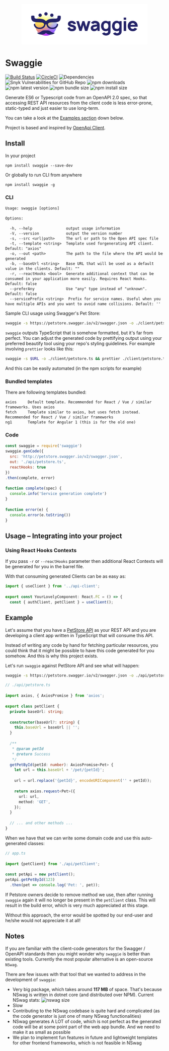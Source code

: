 <div style="text-align: center; margin: 0px auto 30px; max-width: 600px">
  <img src="./swaggie.svg" alt="Swaggie logo">
</div>

# Swaggie

[![Build Status](https://travis-ci.org/yhnavein/swaggie.svg?branch=master)](https://travis-ci.org/yhnavein/swaggie)
[![CircleCI](https://circleci.com/gh/yhnavein/swaggie.svg?style=svg)](https://circleci.com/gh/yhnavein/swaggie)
![Dependencies](https://img.shields.io/david/yhnavein/swaggie.svg)
![Snyk Vulnerabilities for GitHub Repo](https://img.shields.io/snyk/vulnerabilities/github/yhnavein/swaggie.svg)
![npm downloads](https://img.shields.io/npm/dw/swaggie.svg)
![npm latest version](https://img.shields.io/npm/v/swaggie)
![npm bundle size](https://img.shields.io/bundlephobia/minzip/swaggie.svg)
![npm install size](https://packagephobia.now.sh/badge?p=swaggie)

Generate ES6 or Typescript code from an OpenAPI 2.0 spec, so that accessing REST API resources from the client code is less error-prone, static-typed and just easier to use long-term.

You can take a look at the [Examples section](#example) down below.

Project is based and inspired by [OpenApi Client](https://github.com/mikestead/openapi-client).

## Install

In your project

    npm install swaggie --save-dev

Or globally to run CLI from anywhere

    npm install swaggie -g

### CLI

```
Usage: swaggie [options]

Options:

  -h, --help               output usage information
  -V, --version            output the version number
  -s, --src <url|path>     The url or path to the Open API spec file
  -t, --template <string>  Template used forgenerating API client. Default: "axios"
  -o, --out <path>         The path to the file where the API would be generated
  -b, --baseUrl <string>   Base URL that will be used as a default value in the clients. Default: ""
  -r, --reactHooks <bool>  Generate additional context that can be consumed in your application more easily. Requires React Hooks. Default: false
  --preferAny              Use "any" type instead of "unknown". Default: false
  --servicePrefix <string>  Prefix for service names. Useful when you have multiple APIs and you want to avoid name collisions. Default: ''
```

Sample CLI usage using Swagger's Pet Store:

```bash
swaggie -s https://petstore.swagger.io/v2/swagger.json -o ./client/petstore/
```

`swaggie` outputs TypeScript that is somehow formatted, but it's far from perfect. You can adjust the generated code by prettifying output using your preferred beautify tool using your repo's styling guidelines. For example involving `prettier` looks like this:

```bash
swaggie -s $URL -o ./client/petstore.ts && prettier ./client/petstore.ts --write`
```

And this can be easily automated (in the npm scripts for example)

### Bundled templates

There are following templates bundled:

```
axios     Default template. Recommended for React / Vue / similar frameworks. Uses axios
fetch     Template similar to axios, but uses fetch instead. Recommended for React / Vue / similar frameworks
ng1       Template for Angular 1 (this is for the old one)
```

### Code

```javascript
const swaggie = require('swaggie')
swaggie.genCode({
  src: 'http://petstore.swagger.io/v2/swagger.json',
  out: './api/petstore.ts',
  reactHooks: true
})
.then(complete, error)

function complete(spec) {
  console.info('Service generation complete')
}

function error(e) {
  console.error(e.toString())
}
```

## Usage – Integrating into your project

### Using React Hooks Contexts

If you pass `-r` or `--reactHooks` parameter then additional React Contexts will be generated for you in the barrel file.

With that consuming generated Clients can be as easy as:

```javascript
import { useClient } from '../api-client';

export const YourLovelyComponent: React.FC = () => {
  const { authClient, petClient } = useClient();
```

## Example

Let's assume that you have a [PetStore API](http://petstore.swagger.io/) as your REST API and you are developing a client app written in TypeScript that will consume this API.

Instead of writing any code by hand for fetching particular resources, you could think that it might be possible to have this code generated for you somehow. And this is why this project exists.

Let's run `swaggie` against PetStore API and see what will happen:

```bash
swaggie -s https://petstore.swagger.io/v2/swagger.json -o ./api/petstore.ts && prettier ./api/petstore.ts --write
```

```typescript
// ./api/petstore.ts

import axios, { AxiosPromise } from 'axios';

export class petClient {
  private baseUrl: string;

  constructor(baseUrl?: string) {
    this.baseUrl = baseUrl || '';
  }

  /**
   * @param petId
   * @return Success
   */
  getPetById(petId: number): AxiosPromise<Pet> {
    let url = this.baseUrl + '/pet/{petId}';

    url = url.replace('{petId}', encodeURIComponent('' + petId));

    return axios.request<Pet>({
      url: url,
      method: 'GET',
    });
  }

  // ... and other methods ...
}
```

When we have that we can write some domain code and use this auto-generated classes:

```typescript
// app.ts

import {petClient} from './api/petClient';

const petApi = new petClient();
petApi.getPetById(123)
  .then(pet => console.log('Pet: ', pet));
```

If Petstore owners decide to remove method we use, then after running `swaggie` again it will no longer be present in the `petClient` class. This will result in the build error, which is very much appreciated at this stage.

Without this approach, the error would be spotted by our end-user and he/she would not appreciate it at all!

## Notes

If you are familiar with the client-code generators for the Swagger / OpenAPI standards then you might wonder why `swaggie` is better than existing tools. Currently the most popular alternative is an open-source `NSwag`.

There are few issues with that tool that we wanted to address in the development of `swaggie`:

* Very big package, which takes around **117 MB** of space. That's because NSwag is written in dotnet core (and distributed over NPM). Current NSwag stats:
![nswag size](https://packagephobia.now.sh/badge?p=nswag)
* Slow
* Contributing to the NSwag codebase is quite hard and complicated (as the code generator is just one of many NSwag functionalities)
* NSwag generates A LOT of code, which is not perfect as the generated code will be at some point part of the web app bundle. And we need to make it as small as possible
* We plan to implement fun features in future and lightweight templates for other frontend frameworks, which is not feasible in NSwag